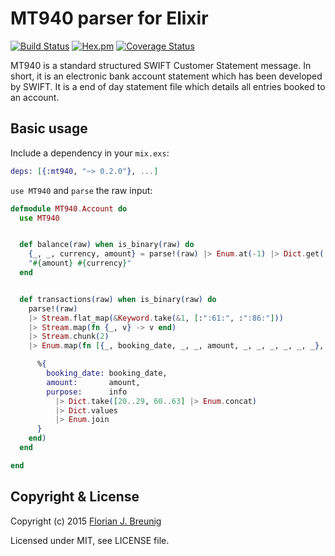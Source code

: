 MT940 parser for Elixir
=======================

[![Build Status](https://travis-ci.org/my-flow/mt940.svg?branch=master)](https://travis-ci.org/my-flow/mt940)
[![Hex.pm](https://img.shields.io/hexpm/v/mt940.svg?style=flat-square)](https://hex.pm/packages/mt940)
[![Coverage Status](https://coveralls.io/repos/my-flow/mt940/badge.svg?branch=master)](https://coveralls.io/r/my-flow/mt940?branch=master)

MT940 is a standard structured SWIFT Customer Statement message. In short, it
is an electronic bank account statement which has been developed by SWIFT. It
is a end of day statement file which details all entries booked to an account.


## Basic usage

Include a dependency in your `mix.exs`:

```elixir
deps: [{:mt940, "~> 0.2.0"}, ...]
```

`use MT940` and `parse` the raw input:

```elixir
defmodule MT940.Account do
  use MT940


  def balance(raw) when is_binary(raw) do
    {_, _, currency, amount} = parse!(raw) |> Enum.at(-1) |> Dict.get(:":62F:")
    "#{amount} #{currency}"
  end


  def transactions(raw) when is_binary(raw) do
    parse!(raw)
    |> Stream.flat_map(&Keyword.take(&1, [:":61:", :":86:"]))
    |> Stream.map(fn {_, v} -> v end)
    |> Stream.chunk(2)
    |> Enum.map(fn [{_, booking_date, _, _, amount, _, _, _, _, _, _}, {_, info}] ->

      %{
        booking_date: booking_date,
        amount:       amount,
        purpose:      info
          |> Dict.take([20..29, 60..63] |> Enum.concat)
          |> Dict.values
          |> Enum.join
      }
    end)
  end

end
```


## Copyright & License

Copyright (c) 2015 [Florian J. Breunig](http://www.my-flow.com)

Licensed under MIT, see LICENSE file.
